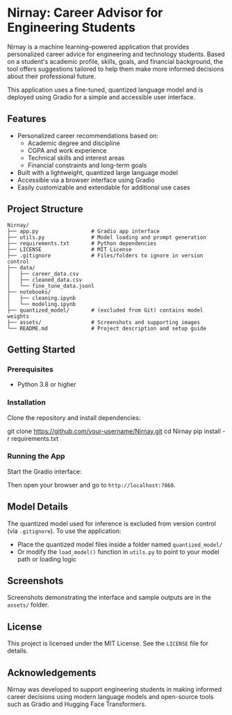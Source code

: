 # Nirnay: Career Advisor for Engineering Students

Nirnay is a machine learning–powered application that provides personalized career advice for engineering and technology students. Based on a student's academic profile, skills, goals, and financial background, the tool offers suggestions tailored to help them make more informed decisions about their professional future.

This application uses a fine-tuned, quantized language model and is deployed using Gradio for a simple and accessible user interface.

## Features

- Personalized career recommendations based on:
  - Academic degree and discipline
  - CGPA and work experience
  - Technical skills and interest areas
  - Financial constraints and long-term goals
- Built with a lightweight, quantized large language model
- Accessible via a browser interface using Gradio
- Easily customizable and extendable for additional use cases

## Project Structure
```
Nirnay/
├── app.py                 # Gradio app interface
├── utils.py               # Model loading and prompt generation
├── requirements.txt       # Python dependencies
├── LICENSE                # MIT License
├── .gitignore             # Files/folders to ignore in version control
├── data/
│   ├── career_data.csv
│   ├── cleaned_data.csv
│   └── fine_tune_data.jsonl
├── notebooks/
│   ├── cleaning.ipynb
│   └── modeling.ipynb
├── quantized_model/       # (excluded from Git) contains model weights
├── assets/                # Screenshots and supporting images 
└── README.md              # Project description and setup guide
```


## Getting Started

### Prerequisites

- Python 3.8 or higher

### Installation

Clone the repository and install dependencies:

git clone https://github.com/your-username/Nirnay.git
cd Nirnay
pip install -r requirements.txt


### Running the App

Start the Gradio interface:


Then open your browser and go to `http://localhost:7860`.

## Model Details

The quantized model used for inference is excluded from version control (via `.gitignore`). To use the application:

- Place the quantized model files inside a folder named `quantized_model/`
- Or modify the `load_model()` function in `utils.py` to point to your model path or loading logic

## Screenshots

Screenshots demonstrating the interface and sample outputs are in the `assets/` folder.


## License

This project is licensed under the MIT License. See the `LICENSE` file for details.

## Acknowledgements

Nirnay was developed to support engineering students in making informed career decisions using modern language models and open-source tools such as Gradio and Hugging Face Transformers.
